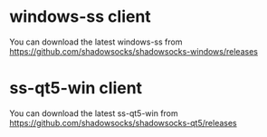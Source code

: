# windows-ss client
You can download the latest windows-ss from https://github.com/shadowsocks/shadowsocks-windows/releases
# ss-qt5-win client
You can download the latest ss-qt5-win from https://github.com/shadowsocks/shadowsocks-qt5/releases
